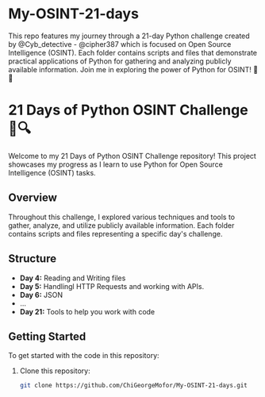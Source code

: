 # My-OSINT-21-days
This repo features my journey through a 21-day Python challenge created by @Cyb_detective - @cipher387 which is focused on Open Source Intelligence (OSINT). Each folder contains scripts and files that demonstrate practical applications of Python for gathering and analyzing publicly available information. Join me in exploring the power of Python for OSINT! 🚀✨


# 21 Days of Python OSINT Challenge 🐍🔍

Welcome to my 21 Days of Python OSINT Challenge repository! This project showcases my progress as I learn to use Python for Open Source Intelligence (OSINT) tasks. 

## Overview

Throughout this challenge, I explored various techniques and tools to gather, analyze, and utilize publicly available information. Each folder contains scripts and files representing a specific day's challenge.

## Structure

- **Day 4:** Reading and Writing files
- **Day 5:** Handlingl HTTP Requests and working with APIs.
- **Day 6:** JSON
- ...
- **Day 21:** Tools to help you work with code

## Getting Started

To get started with the code in this repository:

1. Clone this repository:
   ```bash
   git clone https://github.com/ChiGeorgeMofor/My-OSINT-21-days.git
